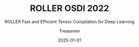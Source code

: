 ---
layout:     post
title:      ROLLER OSDI 2022
subtitle:   ROLLER Fast and Efficient Tensor Compilation for Deep Learning
date:       2025-01-01
author:     Treaseven
header-img: img/bg20.jpg
catalog: true
tags:
    - Tensor Compilers
    - Deep Learning
    - Data Processing Pipeline
---